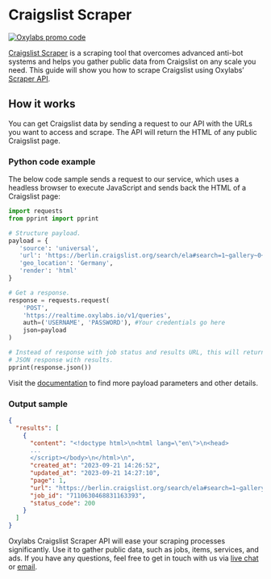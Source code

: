 # Craigslist Scraper
[![Oxylabs promo code](https://user-images.githubusercontent.com/129506779/250792357-8289e25e-9c36-4dc0-a5e2-2706db797bb5.png)](https://oxylabs.go2cloud.org/aff_c?offer_id=7&aff_id=877&url_id=112)

[<u>Craigslist
Scraper</u>](https://oxylabs.io/products/scraper-api/web/craigslist) is
a scraping tool that overcomes advanced anti-bot systems and helps you
gather public data from Craigslist on any scale you need. This guide
will show you how to scrape Craigslist using Oxylabs’ [<u>Scraper
API</u>](https://oxylabs.io/products/scraper-api).

## How it works

You can get Craigslist data by sending a request to our API with the
URLs you want to access and scrape. The API will return the HTML of any
public Craigslist page.

### Python code example

The below code sample sends a request to our service, which uses a
headless browser to execute JavaScript and sends back the HTML of a
Craigslist page:

```python
import requests
from pprint import pprint

# Structure payload.
payload = {
   'source': 'universal',
   'url': 'https://berlin.craigslist.org/search/ela#search=1~gallery~0~0',
   'geo_location': 'Germany',
   'render': 'html'
}

# Get a response.
response = requests.request(
    'POST',
    'https://realtime.oxylabs.io/v1/queries',
    auth=('USERNAME', 'PASSWORD'), #Your credentials go here
    json=payload
)

# Instead of response with job status and results URL, this will return the
# JSON response with results.
pprint(response.json())
```

Visit the
[<u>documentation</u>](https://developers.oxylabs.io/scraper-apis/web-scraper-api/all-domains)
to find more payload parameters and other details.

### Output sample

```json
{
  "results": [
    {
      "content": "<!doctype html>\n<html lang=\"en\">\n<head>
      ...
      </script></body>\n</html>\n",
      "created_at": "2023-09-21 14:26:52",
      "updated_at": "2023-09-21 14:27:10",
      "page": 1,
      "url": "https://berlin.craigslist.org/search/ela#search=1~gallery~0~0",
      "job_id": "7110630468831163393",
      "status_code": 200
    }
  ]
}
```

Oxylabs Craigslist Scraper API will ease your scraping processes
significantly. Use it to gather public data, such as jobs, items,
services, and ads. If you have any questions, feel free to get in touch
with us via [<u>live chat</u>](https://oxylabs.io/) or
[<u>email</u>](mailto:support@oxylabs.io).

